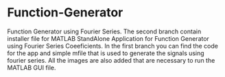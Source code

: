 # Function-Generator
Function Generator using Fourier Series.
The second branch contain installer file for MATLAB StandAlone Application for Function Generator using Fourier Series Coeeficients.
In the first branch you can find the code for the app and simple mfile that is used to generate the signals using fourier series.
All the images are also added that are necessary to run the MATLAB GUI file.
